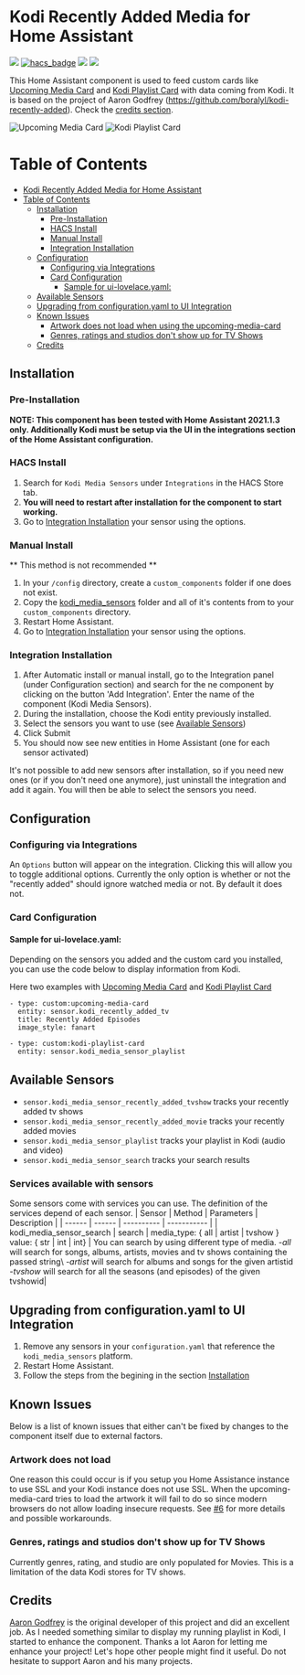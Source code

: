 # Kodi Recently Added Media for Home Assistant

[![](https://img.shields.io/github/release/jtbgroup/kodi-media-sensors/all.svg?style=for-the-badge)](https://github.com/jtbgroup/kodi-media-sensors)
[![hacs_badge](https://img.shields.io/badge/HACS-Default-orange.svg?style=for-the-badge)](https://github.com/hacs/integration)
[![](https://img.shields.io/github/license/jtbgroup/kodi-media-sensors?style=for-the-badge)](LICENSE)
[![](https://img.shields.io/github/workflow/status/jtbgroup/kodi-media-sensors/Python%20package?style=for-the-badge)](https://github.com/jtbgroup/kodi-media-sensors/actions)

This Home Assistant component is used to feed custom cards like [Upcoming Media Card](https://github.com/custom-cards/upcoming-media-card) and [Kodi Playlist Card](https://github.com/jtbgroup/kodi-playlist-card) with data coming from Kodi. It is based on the project of Aaron Godfrey (https://github.com/boralyl/kodi-recently-added). Check the [credits section](#credits).


![Upcoming Media Card](https://raw.githubusercontent.com/jtbgroup/kodi-media-sensors/master/assets/upcoming_media_card.png) ![Kodi Playlist Card](https://raw.githubusercontent.com/jtbgroup/kodi-media-sensors/master/assets/kodi_playlist_card.png)

# Table of Contents

- [Kodi Recently Added Media for Home Assistant](#kodi-recently-added-media-for-home-assistant)
- [Table of Contents](#table-of-contents)
  - [Installation](#installation)
    - [Pre-Installation](#pre-installation)
    - [HACS Install](#hacs-install)
    - [Manual Install](#manual-install)
    - [Integration Installation](#integration-installation)
  - [Configuration](#configuration)
    - [Configuring via Integrations](#configuring-via-integrations)
    - [Card Configuration](#card-configuration)
      - [Sample for ui-lovelace.yaml:](#sample-for-ui-lovelaceyaml)
  - [Available Sensors](#available-sensors)
  - [Upgrading from configuration.yaml to UI Integration](#upgrading-from-configurationyaml-to-ui-integration)
  - [Known Issues](#known-issues)
    - [Artwork does not load when using the upcoming-media-card](#artwork-does-not-load-when-using-the-upcoming-media-card)
    - [Genres, ratings and studios don't show up for TV Shows](#genres-ratings-and-studios-dont-show-up-for-tv-shows)
  - [Credits](#credits)

## Installation

### Pre-Installation

**NOTE: This component has been tested with Home Assistant 2021.1.3 only. Additionally Kodi must be setup via the UI in the integrations section of the Home Assistant configuration.**

### HACS Install

1. Search for `Kodi Media Sensors` under `Integrations` in the HACS Store tab.
2. **You will need to restart after installation for the component to start working.**
3. Go to [Integration Installation](#integration_installation) your sensor using the options.

### Manual Install

** This method is not recommended **

1. In your `/config` directory, create a `custom_components` folder if one does not exist.
2. Copy the [kodi_media_sensors](https://github.com/jtbgroup/kodi-media-sensors/tree/master/custom_components) folder and all of it's contents from to your `custom_components` directory.
3. Restart Home Assistant.
4. Go to [Integration Installation](#integration-installation) your sensor using the options.

### Integration Installation

1. After Automatic install or manual install, go to the Integration panel (under Configuration section) and search for the ne component by clicking on the button 'Add Integration'. Enter the name of the component (Kodi Media Sensors).
2. During the installation, choose the Kodi entity previously installed.
3. Select the sensors you want to use (see [Available Sensors](#available-sensors))
4. Click Submit
5. You should now see new entities in Home Assistant (one for each sensor activated)

It's not possible to add new sensors after installation, so if you need new ones (or if you don't need one anymore), just uninstall the integration and add it again. You will then be able to select the sensors you need.

## Configuration

### Configuring via Integrations

An `Options` button will appear on the integration. Clicking this will allow you to
toggle additional options. Currently the only option is whether or not the "recently added" should
ignore watched media or not. By default it does not.

### Card Configuration

#### Sample for ui-lovelace.yaml:

Depending on the sensors you added and the custom card you installed, you can use the code below to display information from Kodi. 

Here two examples with [Upcoming Media Card](https://github.com/custom-cards/upcoming-media-card) and [Kodi Playlist Card](https://github.com/jtbgroup/kodi-playlist-card)

```
- type: custom:upcoming-media-card
  entity: sensor.kodi_recently_added_tv
  title: Recently Added Episodes
  image_style: fanart

- type: custom:kodi-playlist-card
  entity: sensor.kodi_media_sensor_playlist
```
## Available Sensors

   * `sensor.kodi_media_sensor_recently_added_tvshow` tracks your recently added tv shows 
   * `sensor.kodi_media_sensor_recently_added_movie` tracks your recently added movies
   * `sensor.kodi_media_sensor_playlist` tracks your playlist in Kodi (audio and video)
   * `sensor.kodi_media_sensor_search` tracks your search results

### Services available with sensors

Some sensors come with services you can use. The definition of the services depend of each sensor.
| Sensor | Method | Parameters | Description |
| ------ | ------ | ---------- | ----------- |
| kodi_media_sensor_search | search | media_type: { all &#124; artist &#124; tvshow }</br>value: { str &#124; int &#124; int} | You can search by using different type of media.  -*all* will search for songs, albums, artists, movies and tv shows containing the passed string\ -*artist* will search for albums and songs for the given artistid  -*tvshow* will search for all the seasons (and episodes) of the given tvshowid|



## Upgrading from configuration.yaml to UI Integration

1. Remove any sensors in your `configuration.yaml` that reference the `kodi_media_sensors`
   platform.
2. Restart Home Assistant.
3. Follow the steps from the begining in the section [Installation](#installation)

## Known Issues

Below is a list of known issues that either can't be fixed by changes to the component
itself due to external factors.

### Artwork does not load

One reason this could occur is if you setup you Home Assistance instance to use SSL and
your Kodi instance does not use SSL. When the upcoming-media-card tries to load the
artwork it will fail to do so since modern browsers do not allow loading insecure requests.
See [#6](https://github.com/boralyl/kodi-recently-added/issues/6) for more details and
possible workarounds.

### Genres, ratings and studios don't show up for TV Shows

Currently genres, rating, and studio are only populated for Movies. This is a limitation
of the data Kodi stores for TV shows.

## Credits

[Aaron Godfrey](https://github.com/boralyl) is the original developer of this project and did an excellent job. As I needed 
something similar to display my running playlist in Kodi, I started to enhance the component. 
Thanks a lot Aaron for letting me enhance your project! Let's hope other people might find it useful.
Do not hesitate to support Aaron and his many projects.